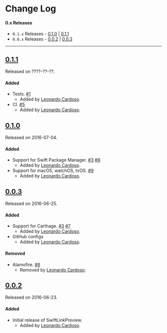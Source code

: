 # Change Log

#### 0.x Releases
- `0.1.x` Releases - [0.1.0](#010) | [0.1.1](#011)  
- `0.0.x` Releases - [0.0.2](#002) | [0.0.3](#003)

---

## [0.1.1](https://github.com/LeonardoCardoso/Swift-Link-Preview/releases/tag/0.1.1)
Released on ????-??-??.

#### Added
- Tests. [#1](https://github.com/LeonardoCardoso/Swift-Link-Preview/issues/1)
	- Added by [Leonardo Cardoso](https://github.com/LeonardoCardoso).
- CI. [#5](https://github.com/LeonardoCardoso/Swift-Link-Preview/issues/5)
	- Added by [Leonardo Cardoso](https://github.com/LeonardoCardoso).

## [0.1.0](https://github.com/LeonardoCardoso/Swift-Link-Preview/releases/tag/0.1.0)
Released on 2016-07-04.

#### Added
- Support for Swift Package Manager. [#3](https://github.com/LeonardoCardoso/Swift-Link-Preview/issues/3) [#8](https://github.com/LeonardoCardoso/Swift-Link-Preview/issues/8)
	- Added by [Leonardo Cardoso](https://github.com/LeonardoCardoso).
- Support for macOS, watchOS, tvOS. [#9](https://github.com/LeonardoCardoso/Swift-Link-Preview/issues/9)
	- Added by [Leonardo Cardoso](https://github.com/LeonardoCardoso).

## [0.0.3](https://github.com/LeonardoCardoso/Swift-Link-Preview/releases/tag/0.0.3)
Released on 2016-06-25.

#### Added
- Support for Carthage. [#3](https://github.com/LeonardoCardoso/Swift-Link-Preview/issues/3) [#7](https://github.com/LeonardoCardoso/Swift-Link-Preview/issues/7)
	- Added by [Leonardo Cardoso](https://github.com/LeonardoCardoso).
- GitHub configs
	- Added by [Leonardo Cardoso](https://github.com/LeonardoCardoso).

#### Removed
- Alamofire. [#6](https://github.com/LeonardoCardoso/Swift-Link-Preview/issues/6)
	- Removed by [Leonardo Cardoso](https://github.com/LeonardoCardoso).


## [0.0.2](https://github.com/LeonardoCardoso/Swift-Link-Preview/releases/tag/0.0.2)
Released on 2016-06-23.

#### Added
- Initial release of SwiftLinkPreview.
  - Added by [Leonardo Cardoso](https://github.com/LeonardoCardoso).